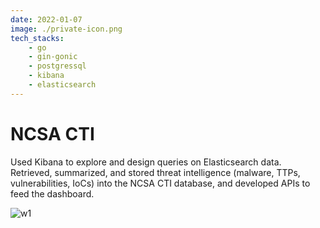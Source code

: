 ```yaml
---
date: 2022-01-07
image: ./private-icon.png
tech_stacks:
    - go
    - gin-gonic
    - postgressql
    - kibana
    - elasticsearch
---
```


# NCSA CTI

Used Kibana to explore and design queries on Elasticsearch data. Retrieved, summarized, and stored threat intelligence (malware, TTPs, vulnerabilities, IoCs) into the NCSA CTI database, and developed APIs to feed the dashboard.

<!-- more -->

![w1](/private-icon.png)